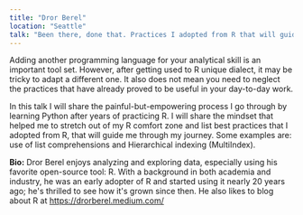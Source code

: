 ```yaml
---
title: "Dror Berel"
location: "Seattle"
talk: "Been there, done that. Practices I adopted from R that will guide me through learning additional programming languages."
---
```


Adding another programming language for your analytical skill is an important tool set. However, after getting used to R unique dialect, it may be tricky to adapt a different one. It also does not mean you need to neglect the practices that have already proved to be useful in your day-to-day work.

In this talk I will share the painful-but-empowering process I go through by learning Python after years of practicing R. I will share the mindset that helped me to stretch out of my R comfort zone and list best practices that I adopted from R, that will guide me through my journey. Some examples are: use of list comprehensions and Hierarchical indexing (MultiIndex).


__Bio:__ Dror Berel enjoys analyzing and exploring data, especially using his favorite open-source tool: R. With a background in both academia and industry, he was an early adopter of R and started using it nearly 20 years ago; he's thrilled to see how it's grown since then. He also likes to blog about R at https://drorberel.medium.com/

